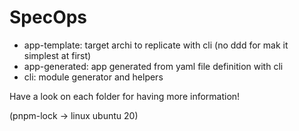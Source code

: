 # SpecOps

- app-template: target archi to replicate with cli (no ddd for mak it simplest at first)
- app-generated: app generated from yaml file definition with cli
- cli: module generator and helpers

Have a look on each folder for having more information!

(pnpm-lock -> linux ubuntu 20)
